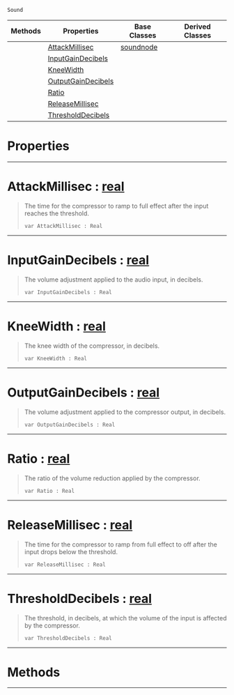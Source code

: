  `Sound`

|Methods|Properties|Base Classes|Derived Classes|
|---|---|---|---|
| |[ AttackMillisec](https://github.com/ZilchEngine/ZilchDocs/blob/master/code_reference/class_reference/compressornode.markdown#attackmillisec-zilch-engi)|[soundnode](https://github.com/ZilchEngine/ZilchDocs/blob/master/code_reference/class_reference/soundnode.markdown)| |
| |[ InputGainDecibels](https://github.com/ZilchEngine/ZilchDocs/blob/master/code_reference/class_reference/compressornode.markdown#inputgaindecibels-zilch-e)| | |
| |[ KneeWidth](https://github.com/ZilchEngine/ZilchDocs/blob/master/code_reference/class_reference/compressornode.markdown#kneewidth-zilch-engine-do)| | |
| |[ OutputGainDecibels](https://github.com/ZilchEngine/ZilchDocs/blob/master/code_reference/class_reference/compressornode.markdown#outputgaindecibels-zero)| | |
| |[ Ratio](https://github.com/ZilchEngine/ZilchDocs/blob/master/code_reference/class_reference/compressornode.markdown#ratio-zilch-engine-docume)| | |
| |[ ReleaseMillisec](https://github.com/ZilchEngine/ZilchDocs/blob/master/code_reference/class_reference/compressornode.markdown#releasemillisec-zilch-eng)| | |
| |[ ThresholdDecibels](https://github.com/ZilchEngine/ZilchDocs/blob/master/code_reference/class_reference/compressornode.markdown#thresholddecibels-zilch-e)| | |


 #  Properties


---  
 #  AttackMillisec : [real](https://github.com/ZilchEngine/ZilchDocs/blob/master/code_reference/nada_base_types/real.markdown)

> The time for the compressor to ramp to full effect after the input reaches the threshold.
> ``` lang=cpp, name=Nada
> var AttackMillisec : Real


---  
 #  InputGainDecibels : [real](https://github.com/ZilchEngine/ZilchDocs/blob/master/code_reference/nada_base_types/real.markdown)

> The volume adjustment applied to the audio input, in decibels.
> ``` lang=cpp, name=Nada
> var InputGainDecibels : Real


---  
 #  KneeWidth : [real](https://github.com/ZilchEngine/ZilchDocs/blob/master/code_reference/nada_base_types/real.markdown)

> The knee width of the compressor, in decibels.
> ``` lang=cpp, name=Nada
> var KneeWidth : Real


---  
 #  OutputGainDecibels : [real](https://github.com/ZilchEngine/ZilchDocs/blob/master/code_reference/nada_base_types/real.markdown)

> The volume adjustment applied to the compressor output, in decibels.
> ``` lang=cpp, name=Nada
> var OutputGainDecibels : Real


---  
 #  Ratio : [real](https://github.com/ZilchEngine/ZilchDocs/blob/master/code_reference/nada_base_types/real.markdown)

> The ratio of the volume reduction applied by the compressor.
> ``` lang=cpp, name=Nada
> var Ratio : Real


---  
 #  ReleaseMillisec : [real](https://github.com/ZilchEngine/ZilchDocs/blob/master/code_reference/nada_base_types/real.markdown)

> The time for the compressor to ramp from full effect to off after the input drops below the threshold.
> ``` lang=cpp, name=Nada
> var ReleaseMillisec : Real


---  
 #  ThresholdDecibels : [real](https://github.com/ZilchEngine/ZilchDocs/blob/master/code_reference/nada_base_types/real.markdown)

> The threshold, in decibels, at which the volume of the input is affected by the compressor.
> ``` lang=cpp, name=Nada
> var ThresholdDecibels : Real


---  
 #  Methods


---  
 

 